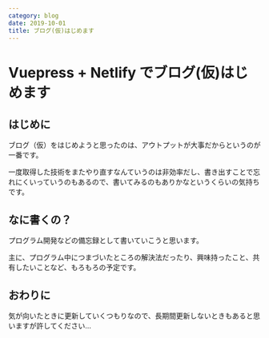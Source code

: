 ```yaml
---
category: blog
date: 2019-10-01
title: ブログ(仮)はじめます
---
```






# Vuepress + Netlify でブログ(仮)はじめます

## はじめに

ブログ（仮）をはじめようと思ったのは、アウトプットが大事だからというのが一番です。

一度取得した技術をまたやり直すなんていうのは非効率だし、書き出すことで忘れにくいっていうのもあるので、書いてみるのもありかなというくらいの気持ちです。

## なに書くの？

プログラム開発などの備忘録として書いていこうと思います。

主に、プログラム中につまづいたところの解決法だったり、興味持ったこと、共有したいことなど、もろもろの予定です。

## おわりに

気が向いたときに更新していくつもりなので、長期間更新しないときもあると思いますが許してください…

